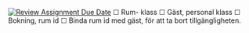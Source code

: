 [![Review Assignment Due Date](https://classroom.github.com/assets/deadline-readme-button-22041afd0340ce965d47ae6ef1cefeee28c7c493a6346c4f15d667ab976d596c.svg)](https://classroom.github.com/a/V-_DqTse)
☐ Rum- klass
☐ Gäst, personal klass
☐ Bokning, rum id
☐ Binda rum id med gäst, för att ta bort tillgängligheten.
